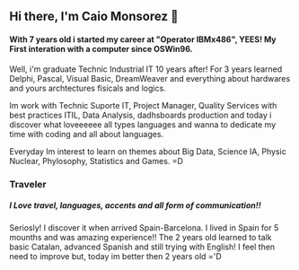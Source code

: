 ## Hi there, I'm Caio Monsorez  👋

#### With 7 years old i started my career at "Operator IBMx486", YEES! My First interation with a computer since OSWin96. 
Well, i'm graduate Technic Industrial IT 10 years after! For 3 years learned Delphi, Pascal, Visual Basic, DreamWeaver and everything about hardwares and yours archtectures fisicals and logics.

Im work with Technic Suporte IT, Project Manager, Quality Services with best practices ITIL, Data Analysis, dadhsboards production
and today i discover what loveeeeee all types languages and wanna to dedicate my time with coding and all about languages.

Everyday Im interest to learn on themes about Big Data, Science IA, Physic Nuclear, Phylosophy, Statistics and Games. =D

### Traveler

##### I Love travel, languages, accents and all form of communication!! 
Seriosly! I discover it when arrived Spain-Barcelona. I lived in Spain for 5 mounths and was amazing experience!! 
The 2 years old learned to talk basic Catalan, advanced Spanish and still trying with English! I feel then need to improve but, today im better then 2 years old ='D

<!--
**CaioMonsorez/CaioMonsorez** is a ✨ _special_ ✨ repository because its `README.md` (this file) appears on your GitHub profile.

- 🔭 I’m currently working on my personal project ITBOOK
- 🌱 I’m currently learning JavaScript, CSS, MySQL, HTML and Bootstrap 4
- 👯 I’m looking to collaborate on HTML, CSS and Bootstrap 4
- 🤔 I’m looking for help with Python and Django

